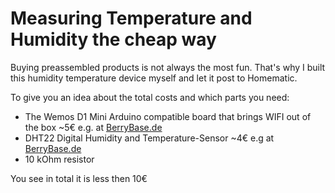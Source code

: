 # Measuring Temperature and Humidity the cheap way

Buying preassembled products is not always the most fun. That's why I built this humidity temperature device myself and let it post to Homematic.

To give you an idea about the total costs and which parts you need:

* The Wemos D1 Mini Arduino compatible board that brings WIFI out of the box    ~5€ e.g. at [BerryBase.de](https://www.berrybase.de/raspberry-pi-co/esp8266-esp32/d1-mini-esp8266-entwicklungsboard)
* DHT22 Digital Humidity and Temperature-Sensor                                 ~4€ e.g at [BerryBase.de](https://www.berrybase.de/raspberry-pi-co/raspberry-pi/bauelemente/dht22-digitaler-temperatur-und-luftfeuchtesensor)
* 10 kOhm resistor

You see in total it is less then 10€
